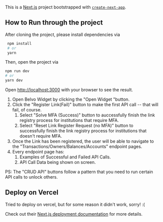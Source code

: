 This is a [Next.js](https://nextjs.org/) project bootstrapped with [`create-next-app`](https://github.com/vercel/next.js/tree/canary/packages/create-next-app).




## How to Run through the project


After cloning the project, please install dependencies via

 ```bash
  npm install
  # or
  yarn
  ```

  Then, open the project via
  ```bash
  npm run dev
  # or
  yarn dev
  ```

  Open [http://localhost:3000](http://localhost:3000) with your browser to see the result.


  1. Open Belvo Widget by clicking the "Open Widget "button.
  2. Click the "Register Link(Fail)" button to make the first API call -- that will fail, of course.
      1. Select "Solve MFA  (Success)" button to auccessfully finish the link registry process for institutions that require MFA.
      2. Select "Reset Link Register Request (no MFA)" button to successfully finish the link registry process for institutions that doesn't require MFA.
  4. Once the Link has been registered, the user will be able to navigate to the "Transactions/Owners/Balances/Accounts" endpoint pages.
  5. Every endpoint page has:
      1. Examples of Successful and Failed API Calls.
      2. API Call Data being shown on screen.

PS: The "CRUD API" buttons follow a pattern that you need to run certain API calls to unlock others.

## Deploy on Vercel

Tried to deploy on vercel, but for some reason it didn't work, sorry! :(

Check out their [Next.js deployment documentation](https://nextjs.org/docs/deployment) for more details.
